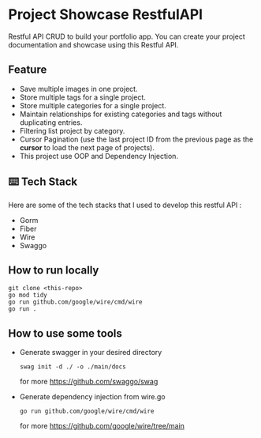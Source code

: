 # Project Showcase RestfulAPI

Restful API CRUD to build your portfolio app. You can create your project documentation and showcase using this Restful API.

## Feature
- Save multiple images in one project. 
- Store multiple tags for a single project.
- Store multiple categories for a single project.
- Maintain relationships for existing categories and tags without duplicating entries.
- Filtering list project by category.
- Cursor Pagination (use the last project ID from the previous page as the **cursor** to load the next page of projects).
- This project use OOP and Dependency Injection.

## ⌨️ Tech Stack

Here are some of the tech stacks that I used to develop this restful API :

- Gorm
- Fiber
- Wire
- Swaggo

## How to run locally

```
git clone <this-repo>
go mod tidy 
go run github.com/google/wire/cmd/wire
go run .
```

## How to use some tools

- Generate swagger in your desired directory
    ```
    swag init -d ./ -o ./main/docs
    ```
    for more https://github.com/swaggo/swag


- Generate dependency injection from wire.go
    ```
    go run github.com/google/wire/cmd/wire
    ```
  for more https://github.com/google/wire/tree/main